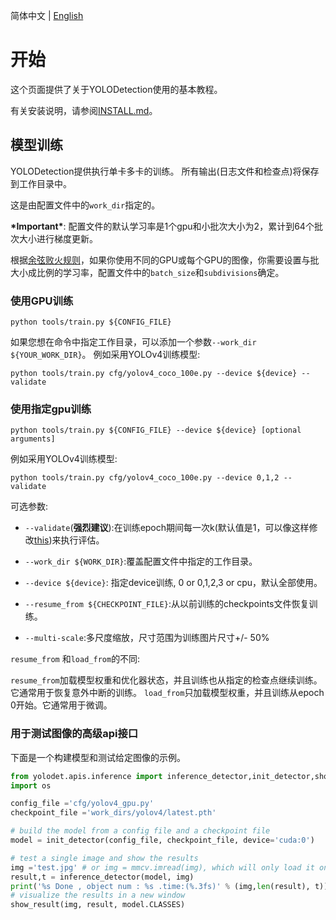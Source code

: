 简体中文 | [English](GETTING_STARTED.md)
# 开始

这个页面提供了关于YOLODetection使用的基本教程。

有关安装说明，请参阅[INSTALL.md](INSTALL_cn.md)。


## 模型训练

YOLODetection提供执行单卡多卡的训练。
所有输出(日志文件和检查点)将保存到工作目录中。

这是由配置文件中的`work_dir`指定的。

**\*Important\***: 配置文件的默认学习率是1个gpu和小批次大小为2，累计到64个批次大小进行梯度更新。

根据[余弦败火规则](https://arxiv.org/abs/1706.02677)，如果你使用不同的GPU或每个GPU的图像，你需要设置与批大小成比例的学习率，配置文件中的`batch_size`和`subdivisions`确定。

### 使用GPU训练
```shell
python tools/train.py ${CONFIG_FILE}
```
如果您想在命令中指定工作目录，可以添加一个参数`--work_dir ${YOUR_WORK_DIR}`。
例如采用YOLOv4训练模型:
```shell
python tools/train.py cfg/yolov4_coco_100e.py --device ${device} --validate
```

### 使用指定gpu训练

```shell
python tools/train.py ${CONFIG_FILE} --device ${device} [optional arguments]
```
例如采用YOLOv4训练模型:
```shell
python tools/train.py cfg/yolov4_coco_100e.py --device 0,1,2 --validate
```

可选参数:

- `--validate`(**强烈建议**):在训练epoch期间每一次k(默认值是1，可以像这样修改[this](../cfg/yolov4_coco_gpu.py#L138))来执行评估。

- `--work_dir ${WORK_DIR}`:覆盖配置文件中指定的工作目录。
- `--device ${device}`: 指定device训练, 0 or 0,1,2,3 or cpu，默认全部使用。

- `--resume_from ${CHECKPOINT_FILE}`:从以前训练的checkpoints文件恢复训练。
- `--multi-scale`:多尺度缩放，尺寸范围为训练图片尺寸+/- 50%

`resume_from` 和`load_from`的不同:

`resume_from`加载模型权重和优化器状态，并且训练也从指定的检查点继续训练。它通常用于恢复意外中断的训练。
`load_from`只加载模型权重，并且训练从epoch 0开始。它通常用于微调。

### 用于测试图像的高级api接口

下面是一个构建模型和测试给定图像的示例。

```python
from yolodet.apis.inference import inference_detector,init_detector,show_result
import os

config_file ='cfg/yolov4_gpu.py'
checkpoint_file ='work_dirs/yolov4/latest.pth'

# build the model from a config file and a checkpoint file
model = init_detector(config_file, checkpoint_file, device='cuda:0')

# test a single image and show the results
img ='test.jpg' # or img = mmcv.imread(img), which will only load it once
result,t = inference_detector(model, img)
print('%s Done , object num : %s .time:(%.3fs)' % (img,len(result), t))
# visualize the results in a new window
show_result(img, result, model.CLASSES)

```

